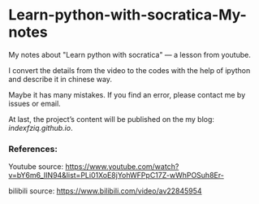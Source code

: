 # Learn-python-with-socratica-My-notes

My notes about "Learn python with socratica" — a lesson from youtube.

I convert the details from the video to the codes with the help of ipython and describe it in chinese way.

Maybe it has many mistakes. If you find an error, please contact me by issues or email.

At last, the project’s content will be published on the my blog: *indexfziq.github.io*.

### References:

Youtube source:
<https://www.youtube.com/watch?v=bY6m6_IIN94&list=PLi01XoE8jYohWFPpC17Z-wWhPOSuh8Er->

bilibili source:
https://www.bilibili.com/video/av22845954
